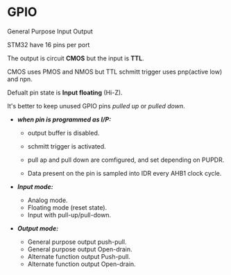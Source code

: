# GPIO 

General Purpose Input Output 

STM32 have 16 pins per port

The output is circuit **CMOS** but the input is **TTL**.

CMOS uses PMOS and NMOS but TTL schmitt trigger uses pnp(active low) and npn.

Defualt pin state is **Input floating** (Hi-Z). 

It's better to keep unused GPIO pins *pulled up* or *pulled down*.

- ***when pin is programmed as I/P:***

    - output buffer is disabled.

    - schmitt trigger is activated.

    - pull ap and pull down are comfigured, and set depending on PUPDR.

    - Data present on the pin is sampled into IDR every AHB1 clock cycle.


- ***Input mode:***

    - Analog mode. 
    - Floating mode (reset state).
    - Input with pull-up/pull-down.

- ***Output mode:*** 

    - General purpose output push-pull. 
    - General purpose output Open-drain.
    - Alternate function output Push-pull.
    - Alternate function output Open-drain.

